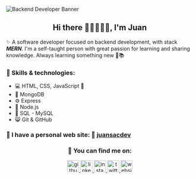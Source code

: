 ![Backend Developer Banner](https://github.com/juansacok/juansacok/blob/main/%7BJuansacOk%7DbannerGitHub.png?raw=true)

<h2 align="center"> Hi there 👋🏻👨🏻‍💻, I'm Juan</h2>

✨ A software developer focused on backend development, with stack ***MERN***.
I'm a self-taught person with great passion for learning and sharing knowledge. Always learning something new 🚀📚

### 🎇 Skills & technologies:
* 💻 HTML, CSS, JavaScript 💛
* 🌳 MongoDB
* ⚙ Express
* 💚 Node.js
* 🕋 SQL - MySQL
* 😸 Git & GitHub

### 🎇 I have a personal web site: 🚀 [juansacdev](https://juansacdev.github.io/)

<h3 align="center">🎇 You can find me on:</h3>
<p align="center">
  <a href="https://github.com/juansacok" target="blank">
      <img src='https://cdn.jsdelivr.net/npm/simple-icons@3.0.1/icons/github.svg' alt='github' height='32'/> 
  </a>
  
  <a href="https://www.linkedin.com/in/juansacok/" target="blank">
      <img src='https://cdn.jsdelivr.net/npm/simple-icons@3.0.1/icons/linkedin.svg' alt='linkedin' height='32'> 
  </a>
  
  <a href="https://www.instagram.com/juansacok/" target="blank">
      <img src='https://cdn.jsdelivr.net/npm/simple-icons@3.0.1/icons/instagram.svg' alt='instagram' height='32'> 
  </a>
  
  <a href="https://twitter.com/JuansacOk" target="blank">
      <img src='https://cdn.jsdelivr.net/npm/simple-icons@3.0.1/icons/twitter.svg' alt='twitter' alt='twitter' height='32'> 
  </a>
  
  <a href="https://juansacok.github.io/" target="blank">
      <img src='https://cdn.jsdelivr.net/npm/simple-icons@3.0.1/icons/icloud.svg' alt='website' alt='twitter' height='32'> 
  </a>
</p>
